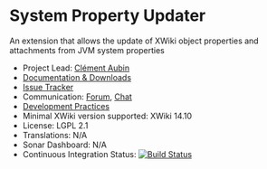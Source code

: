 # System Property Updater

An extension that allows the update of XWiki object properties and attachments from JVM system properties

* Project Lead: [Clément Aubin](https://www.xwiki.org/xwiki/bin/view/XWiki/caubin)
* [Documentation & Downloads](https://extensions.xwiki.org/xwiki/bin/view/Extension/System%20Properties%20Updater/)
* [Issue Tracker](https://jira.xwiki.org/browse/SYSPROP)
* Communication: [Forum](https://dev.xwiki.org/xwiki/bin/view/Community/Discuss), [Chat](https://dev.xwiki.org/xwiki/bin/view/Community/Chat)
* [Development Practices](https://dev.xwiki.org)
* Minimal XWiki version supported: XWiki 14.10
* License: LGPL 2.1
* Translations: N/A
* Sonar Dashboard: N/A
* Continuous Integration Status: [![Build Status](https://ci.xwiki.org/buildStatus/icon?job=XWiki%20Contrib/system-properties-updater/main)](https://ci.xwiki.org/view/Contrib/job/XWiki%20Contrib/job/system-properties-updater/job/main/)
